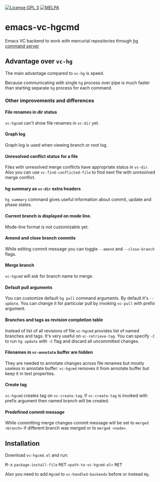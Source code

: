 [![License GPL 3](https://img.shields.io/badge/license-GPL_3-green.svg)](http://www.gnu.org/copyleft/gpl.html)
[![MELPA](http://melpa.org/packages/vc-hgcmd-badge.svg)](http://melpa.org/#/vc-hgcmd)

# emacs-vc-hgcmd

Emacs VC backend to work with mercurial repositories through [hg command server](https://www.mercurial-scm.org/wiki/CommandServer)

## Advantage over `vc-hg`

The main advantage compared to `vc-hg` is speed.

Because communicating with single `hg` process over pipe is much faster than starting separate `hg` process for each command.

### Other improvements and differences

#### File renames in dir status

`vc-hgcmd` can't show file renames in `vc-dir` yet.

#### Graph log

Graph log is used when viewing branch or root log.

#### Unresolved conflict status for a file

Files with unresolved merge conflicts have appropriate status in `vc-dir`.
Also you can use `vc-find-conflicted-file` to find next file with unresolved merge conflict.

#### hg summary as `vc-dir` extra headers

`hg summary` command gives useful information about commit, update and phase states.

#### Current branch is displayed on mode line.

Mode-line format is not customizable yet.

#### Amend and close branch commits

While editing commit message you can toggle `--amend` and `--close-branch` flags.

#### Merge branch

`vc-hgcmd` will ask for branch name to merge.

#### Default pull arguments

You can customize default `hg pull` command arguments.
By default it's `--update`. You can change it for particular pull by invoking `vc-pull` with prefix argument.

#### Branches and tags as revision completion table

Instead of list of all revisions of file `vc-hgcmd` provides list of named branches and tags.
It's very useful on `vc-retrieve-tag`.
You can specify `-C` to run `hg update` with `-C` flag and discard all uncommitted changes.

#### Filenames in `vc-annotate` buffer are hidden

They are needed to annotate changes across file renames but mostly useless in annotate buffer.
`vc-hgcmd` removes it from annotate buffer but keep it in text properties.

#### Create tag

`vc-hgcmd` creates tag on `vc-create-tag`.
If `vc-create-tag` is invoked with prefix argument then named branch will be created.

#### Predefined commit message

While committing merge changes commit message will be set to `merged <branch>` if
different branch was merged or to `merged <node>`.

## Installation

Download `vc-hgcmd.el` and run:

<kbd>M-x</kbd> `package-install-file` <kbd>RET</kbd> `<path-to-vc-hgcmd-el>` <kbd>RET</kbd>

Also you need to add `Hgcmd` to `vc-handled-backends` before or instead `Hg`.
